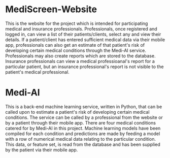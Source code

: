 # MediScreen-Website
This is the website for the project which is intended for participating medical and insurance professionals. 
Professionals, once registered and logged in, can view a list of their patients/clients, select any and view their details. 
If a patient/client has entered sufficient medical data via their mobile app, professionals can also get an estimate of that patient's risk of developing certain medical conditions through the Medi-AI service. Professionals may also create reports which are stored to the database. Insurance professionals can view a medical professioanal's report for a particular patient, but an insurance professional's report is not visible to the patient's medical professional.

# Medi-AI
This is a back-end machine learning service, written in Python, that can be called upon to estimate a patient's risk of developing certain medical conditions. The service can be called by a professional from the website or by a patient through their mobile app. There are four medical conditions catered for by Medi-AI in this project. Machine learning models have been compiled for each condition and predictions are made by feeding a model with a row of numerical medical data relating to the particular condition. This data, or feature set, is read from the database and has been supplied by the patient via their mobile app.
